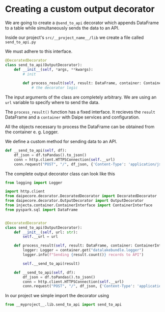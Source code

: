 # Creating a custom output decorator

We are going to create a `@send_to_api` decorator which appends DataFrame to a table while simultaneously sends the data to an API.

Inside our project's `src/__project_name__/lib` we create a file called `send_to_api.py`

We must adhere to this interface. 

```python
@DecoratedDecorator
class send_to_api(OutputDecorator):
    def __init__(self, *args, **kwargs):
        # init
        
        def process_result(self, result: DataFrame, container: ContainerInterface):
            # the decorator logic
```

The input arguments of the class are completely arbitrary. We are using an `url` variable to specify where to send the data.

The `process_result()` function has a fixed interface. It recieves the `result` DataFrame and a `container` with Daipe services and configuration.

All the objects necessary to process the DataFrame can be obtained from the container e. g. Logger.

We define a custom method for sending data to an API.

```python
def __send_to_api(self, df):
    df_json = df.toPandas().to_json()
    conn = http.client.HTTPSConnection(self.__url)
    conn.request("POST", "/", df_json, {'Content-Type': 'application/json'})
```

The complete output decorator class can look like this

```python
from logging import Logger

import http.client
from daipecore.decorator.DecoratedDecorator import DecoratedDecorator
from daipecore.decorator.OutputDecorator import OutputDecorator
from injecta.container.ContainerInterface import ContainerInterface
from pyspark.sql import DataFrame


@DecoratedDecorator
class send_to_api(OutputDecorator):
    def __init__(self, url: str):
        self.__url = url

    def process_result(self, result: DataFrame, container: ContainerInterface):
        logger: Logger = container.get("datalakebundle.logger")
        logger.info(f"Sending {result.count()} records to API")

        self.__send_to_api(result)

    def __send_to_api(self, df):
        df_json = df.toPandas().to_json()
        conn = http.client.HTTPSConnection(self.__url)
        conn.request("POST", "/", df_json, {'Content-Type': 'application/json'})

```

In our project we simple import the decorator using

```python
from __myproject__.lib.send_to_api import send_to_api
```
